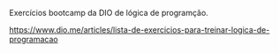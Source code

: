 Exercícios bootcamp da DIO de lógica de programção.

https://www.dio.me/articles/lista-de-exercicios-para-treinar-logica-de-programacao
